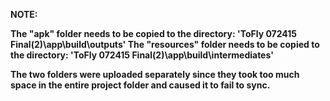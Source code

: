 <b>NOTE:

The "apk" folder needs to be copied to the directory: 'ToFly 072415 Final(2)\app\build\outputs'
The "resources" folder needs to be copied to the directory: 'ToFly 072415 Final(2)\app\build\intermediates'

The two folders were uploaded separately since they took too much space in the entire project folder and caused it to fail to sync.</b>

